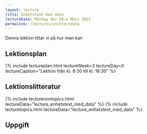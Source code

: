 ```yaml
---
layout: lecture
title: Enhetstest med data
lectureDate: Måndag den 29:e Mars 2021
permalink: /lectures/unittestdata
---
```

Denna lektion tittar vi på hur man kan 

## Lektionsplan

{% include lectureplan.html lectureWeek=3 lectureDay=0 lectureCaption="Lektion från kl. 8:30 till kl. 16:30" %}

## Lektionslitteratur

{% include lecturenontopics.html lectureData="lecture_enhetstest_med_data" %}
{% include lecturetopics.html lectureData="lecture_enhetstest_med_data" %}

## Uppgift